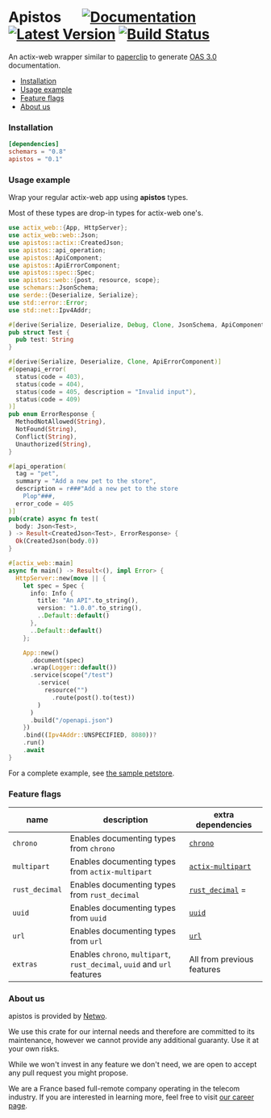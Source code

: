 # Apistos &emsp; [![Documentation]][docs.rs] [![Latest Version]][crates.io] [![Build Status]][build]


[docs.rs]: https://docs.rs/apistos/
[crates.io]: https://crates.io/crates/apistos
[build]: https://github.com/netwo-io/apistos/actions/workflows/build.yaml?branch=main
[Documentation]: https://img.shields.io/docsrs/apistos
[Latest Version]: https://img.shields.io/crates/v/apistos.svg
[Build Status]: https://github.com/netwo-io/apistos/actions/workflows/build.yaml/badge.svg?branch=main

[OASv3.md]: https://github.com/OAI/OpenAPI-Specification/blob/main/versions/3.0.3.md

An actix-web wrapper similar to [paperclip](https://github.com/paperclip-rs/paperclip) to generate [OAS 3.0][OASv3.md] documentation.



- [Installation](#installation)
- [Usage example](#usage-example)
- [Feature flags](#feature-flags)
- [About us](#about-us)

### Installation

```toml
[dependencies]
schemars = "0.8"
apistos = "0.1"
```

### Usage example

Wrap your regular actix-web app using **apistos** types. 

Most of these types are drop-in types for actix-web one's.

```rust
use actix_web::{App, HttpServer};
use actix_web::web::Json;
use apistos::actix::CreatedJson;
use apistos::api_operation;
use apistos::ApiComponent;
use apistos::ApiErrorComponent;
use apistos::spec::Spec;
use apistos::web::{post, resource, scope};
use schemars::JsonSchema;
use serde::{Deserialize, Serialize};
use std::error::Error;
use std::net::Ipv4Addr;

#[derive(Serialize, Deserialize, Debug, Clone, JsonSchema, ApiComponent)]
pub struct Test {
  pub test: String
}

#[derive(Serialize, Deserialize, Clone, ApiErrorComponent)]
#[openapi_error(
  status(code = 403),
  status(code = 404),
  status(code = 405, description = "Invalid input"),
  status(code = 409)
)]
pub enum ErrorResponse {
  MethodNotAllowed(String),
  NotFound(String),
  Conflict(String),
  Unauthorized(String),
}

#[api_operation(
  tag = "pet",
  summary = "Add a new pet to the store",
  description = r###"Add a new pet to the store
    Plop"###,
  error_code = 405
)]
pub(crate) async fn test(
  body: Json<Test>,
) -> Result<CreatedJson<Test>, ErrorResponse> {
  Ok(CreatedJson(body.0))
}

#[actix_web::main]
async fn main() -> Result<(), impl Error> {
  HttpServer::new(move || {
    let spec = Spec {
      info: Info {
        title: "An API".to_string(),
        version: "1.0.0".to_string(),
        ..Default::default()
      },
      ..Default::default()
    };

    App::new()
      .document(spec)
      .wrap(Logger::default())
      .service(scope("/test")
        .service(
          resource("")
            .route(post().to(test))
        )
      )
      .build("/openapi.json")
    })
    .bind((Ipv4Addr::UNSPECIFIED, 8080))?
    .run()
    .await
}
```

For a complete example, see [the sample petstore](https://github.com/netwo-io/apistos/tree/main/examples/petstore).

### Feature flags

| name           | description                                                              | extra dependencies                                             |
|----------------|--------------------------------------------------------------------------|----------------------------------------------------------------|
| `chrono`       | Enables documenting types from `chrono`                                  | [`chrono`](https://crates.io/crates/chrono)                    |
| `multipart`    | Enables documenting types from `actix-multipart`                         | [`actix-multipart`](https://crates.io/crates/actix-multipart)  |
| `rust_decimal` | Enables documenting types from `rust_decimal`                            | [`rust_decimal`](https://crates.io/crates/rust-decimal) =      |
| `uuid`         | Enables documenting types from `uuid`                                    | [`uuid`](https://crates.io/crates/uuid)                        |
| `url`          | Enables documenting types from `url`                                     | [`url`](https://crates.io/crates/url)                          |
| `extras`       | Enables `chrono`, `multipart`, `rust_decimal`, `uuid` and `url` features | All from previous features                                     |

### About us

apistos is provided by [Netwo](https://www.netwo.io).

We use this crate for our internal needs and therefore are committed to its maintenance, however we cannot provide any additional guaranty. Use it at your own risks.

While we won't invest in any feature we don't need, we are open to accept any pull request you might propose.

We are a France based full-remote company operating in the telecom industry. If you are interested in learning more, feel free to visit [our career page](https://www.netwo.io/carriere).
